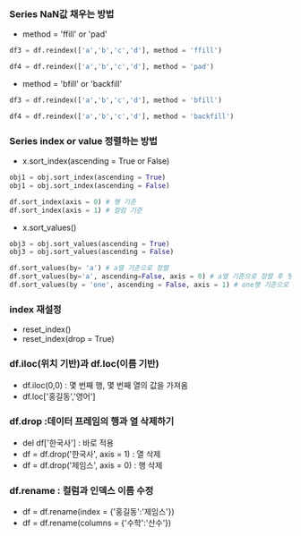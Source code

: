 ### Series NaN값 채우는 방법 
* method = 'ffill' or 'pad' 
 ```python
df3 = df.reindex(['a','b','c','d'], method = 'ffill')

df4 = df.reindex(['a','b','c','d'], method = 'pad')
```
* method = 'bfill' or 'backfill' 

```python
df3 = df.reindex(['a','b','c','d'], method = 'bfill')

df4 = df.reindex(['a','b','c','d'], method = 'backfill')
```

### Series index or value 정렬하는 방법 
* x.sort_index(ascending = True or False)
```python
obj1 = obj.sort_index(ascending = True)
obj1 = obj.sort_index(ascending = False)

df.sort_index(axis = 0) # 행 기준  
df.sort_index(axis = 1) # 컬럼 기준 
```

* x.sort_values()
```python
obj3 = obj.sort_values(ascending = True) 
obj3 = obj.sort_values(ascending = False)

df.sort_values(by= 'a') # a열 기준으로 정렬
df.sort_values(by='a', ascending=False, axis = 0) # a열 기준으로 정렬 후 행 정렬 
df.sort_values(by = 'one', ascending = False, axis = 1) # one행 기준으로 정렬 후, 열 정렬 
```

### index 재설정
* reset_index()
* reset_index(drop = True) 

### df.iloc(위치 기반)과 df.loc(이름 기반)  
* df.iloc(0,0) : 몇 번째 행, 몇 번째 열의 값을 가져옴
* df.loc['홍길동','영어'] 

### df.drop :데이터 프레임의 행과 열 삭제하기 
* del df['한국사'] : 바로 적용
* df = df.drop('한국사', axis = 1) : 열 삭제 
* df = df.drop('제임스', axis = 0) : 행 삭제 

### df.rename : 컬럼과 인덱스 이름 수정
* df = df.rename(index = {'홍길동':'제임스'})
* df = df.rename(columns = {'수학':'산수'})

